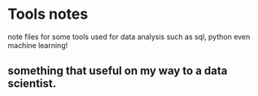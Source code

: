 # Tools notes
note files for some tools used for data analysis such as sql, python even machine learning!


## something that useful on my way to a data scientist.
